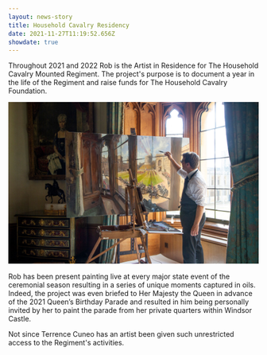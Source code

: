 ```yaml
---
layout: news-story
title: Household Cavalry Residency
date: 2021-11-27T11:19:52.656Z
showdate: true
---
```

Throughout 2021 and 2022 Rob is the Artist in Residence for The Household Cavalry Mounted Regiment. The project's purpose is to document a year in the life of the Regiment and raise funds for The Household Cavalry Foundation.

![Rob Pointon painting within Her Majesty the Queen's private quarters within Windsor Castle](/assets/img/uploads/household-cavalry-residency.jpg "Rob Pointon painting within Her Majesty the Queen's private quarters within Windsor Castle")

Rob has been present painting live at every major state event of the ceremonial season resulting in a series of unique moments captured in oils. Indeed, the project was even briefed to Her Majesty the Queen in advance of the 2021 Queen’s Birthday Parade and resulted in him being personally invited by her to paint the parade from her private quarters within Windsor Castle.

Not since Terrence Cuneo has an artist been given such unrestricted access to the Regiment's activities.